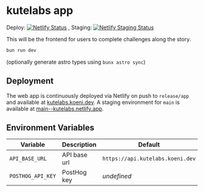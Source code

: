 # kutelabs app

Deploy: [![Netlify Status](https://api.netlify.com/api/v1/badges/10305205-1aca-4d18-89ea-d768c1f76315/deploy-status)](https://app.netlify.com/sites/kutelabs/deploys)
, Staging: [![Netlify Staging Status](https://api.netlify.com/api/v1/badges/10305205-1aca-4d18-89ea-d768c1f76315/deploy-status?branch=main)](https://app.netlify.com/sites/kutelabs/deploys)

This will be the frontend for users to complete challenges along the story.

```sh
bun run dev
```

(optionally generate astro types using `bunx astro sync`)

## Deployment

The web app is continuously deployed via Netlify on push to `release/app` and available at [kutelabs.koeni.dev](https://kutelabs.koeni.dev).
A staging environment for `main` is available at [main--kutelabs.netlify.app](https://main--kutelabs.netlify.app).

## Environment Variables

| Variable          | Description  | Default                          |
| ----------------- | ------------ | -------------------------------- |
| `API_BASE_URL`    | API base url | `https://api.kutelabs.koeni.dev` |
| `POSTHOG_API_KEY` | PostHog key  | _undefined_                      |
